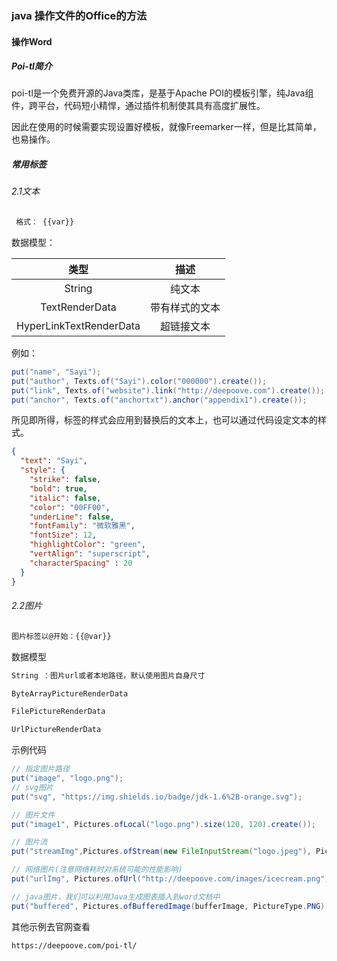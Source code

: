 ### java 操作文件的Office的方法
#### 操作Word
##### Poi-tl简介  
poi-tl是一个免费开源的Java类库，是基于Apache POI的模板引擎，纯Java组件，跨平台，代码短小精悍，通过插件机制使其具有高度扩展性。

因此在使用的时候需要实现设置好模板，就像Freemarker一样，但是比其简单，也易操作。  
##### 常用标签  
###### 2.1文本 
```markdown
 格式： {{var}}
```    
数据模型：  

|   类型   |  描述   |
|:------:|:-----:|
| String |  纯文本  |
|    TextRenderData    |  带有样式的文本  |
|HyperLinkTextRenderData|超链接文本|  

例如：
```java
put("name", "Sayi");
put("author", Texts.of("Sayi").color("000000").create());
put("link", Texts.of("website").link("http://deepoove.com").create());
put("anchor", Texts.of("anchortxt").anchor("appendix1").create());
```    
所见即所得，标签的样式会应用到替换后的文本上，也可以通过代码设定文本的样式。

```json lines
{
  "text": "Sayi",
  "style": {
    "strike": false,
    "bold": true,
    "italic": false,
    "color": "00FF00",
    "underLine": false,
    "fontFamily": "微软雅黑",
    "fontSize": 12,
    "highlightColor": "green",
    "vertAlign": "superscript",
    "characterSpacing" : 20
  }
}
``` 
###### 2.2图片
```markdown
图片标签以@开始：{{@var}}
```      
数据模型  
```markdown
String ：图片url或者本地路径，默认使用图片自身尺寸

ByteArrayPictureRenderData

FilePictureRenderData

UrlPictureRenderData
```  
示例代码  
```java
// 指定图片路径
put("image", "logo.png");
// svg图片
put("svg", "https://img.shields.io/badge/jdk-1.6%2B-orange.svg");

// 图片文件
put("image1", Pictures.ofLocal("logo.png").size(120, 120).create());

// 图片流
put("streamImg",Pictures.ofStream(new FileInputStream("logo.jpeg"), PictureType.JPEG).size(100, 120).create();

// 网络图片(注意网络耗时对系统可能的性能影响)
put("urlImg", Pictures.ofUrl("http://deepoove.com/images/icecream.png").size(100, 100).create());

// java图片，我们可以利用Java生成图表插入到word文档中
put("buffered", Pictures.ofBufferedImage(bufferImage, PictureType.PNG).size(100, 100).create());
```
其他示例去官网查看  
```markdown
https://deepoove.com/poi-tl/
```